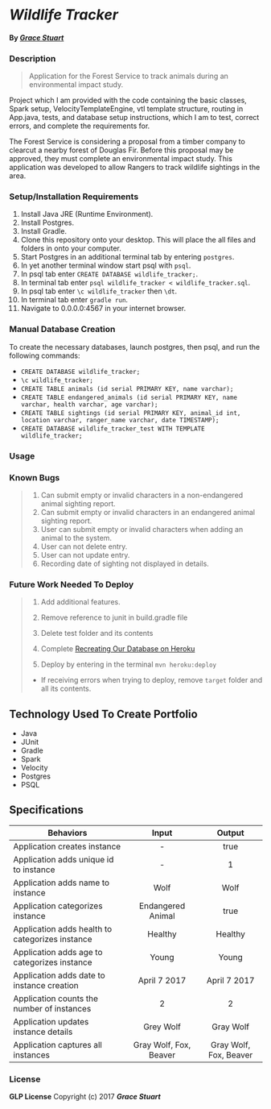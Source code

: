 # _Wildlife Tracker_

#### By _**[Grace Stuart](gstuart)**_

### Description
> Application for the Forest Service to track animals during an environmental impact study.

Project which I am provided with the code containing the basic classes, Spark setup, VelocityTemplateEngine, vtl template structure, routing in App.java, tests, and database setup instructions, which I am to test, correct errors, and complete the requirements for.

The Forest Service is considering a proposal from a timber company to clearcut a nearby forest of Douglas Fir. Before this proposal may be approved, they must complete an environmental impact study. This application was developed to allow Rangers to track wildlife sightings in the area.

### Setup/Installation Requirements
1. Install Java JRE (Runtime Environment).
2. Install Postgres.
3. Install Gradle.
4. Clone this repository onto your desktop. This will place the all files and folders in onto your computer.
5. Start Postgres in an additional terminal tab by entering `postgres`.
6. In yet another terminal window start psql with `psql`.
7. In psql tab enter `CREATE DATABASE wildlife_tracker;`.
8. In terminal tab enter `psql wildlife_tracker < wildlife_tracker.sql`.
9. In psql tab enter `\c wildlife_tracker` then `\dt`.
10. In terminal tab enter `gradle run`.
11. Navigate to 0.0.0.0:4567 in your internet browser.

### Manual Database Creation
To create the necessary databases, launch postgres, then psql, and run the following commands:

* `CREATE DATABASE wildlife_tracker;`
* `\c wildlife_tracker;`
* `CREATE TABLE animals (id serial PRIMARY KEY, name varchar);`
* `CREATE TABLE endangered_animals (id serial PRIMARY KEY, name varchar, health varchar, age varchar);`
* `CREATE TABLE sightings (id serial PRIMARY KEY, animal_id int, location varchar, ranger_name varchar, date TIMESTAMP);`
* `CREATE DATABASE wildlife_tracker_test WITH TEMPLATE wildlife_tracker;`

### Usage


### Known Bugs
> 1. Can submit empty or invalid characters in a non-endangered animal sighting report.
> 2. Can submit empty or invalid characters in an endangered animal sighting report.
> 3. User can submit empty or invalid characters when adding an animal to the system.
> 4. User can not delete entry.
> 5. User can not update entry.
> 6. Recording date of sighting not displayed in details.

### Future Work Needed To Deploy
> 1. Add additional features.
>
> 2. Remove reference to junit in build.gradle file
>
> 3. Delete test folder and its contents
>
> 4. Complete [Recreating Our Database on Heroku](https://www.learnhowtoprogram.com/java/database-basics/optional-going-live-aka-deploying-spark-applications-with-postgres-to-heroku)
>
> 5. Deploy by entering in the terminal `mvn heroku:deploy`
>
> * If receiving errors when trying to deploy, remove `target` folder and all its contents.


## Technology Used To Create Portfolio
* Java
* JUnit
* Gradle
* Spark
* Velocity
* Postgres
* PSQL

## Specifications
|Behaviors|Input|Output|
|-----------|:-------:|:--------:|
|Application creates instance|-|true|
|Application adds unique id to instance|-|1|
|Application adds name to instance|Wolf|Wolf|
|Application categorizes instance|Endangered Animal|true|
|Application adds health to categorizes instance|Healthy|Healthy|
|Application adds age to categorizes instance|Young|Young|
|Application adds date to instance creation|April 7 2017|April 7 2017|
|Application counts the number of instances|2|2|
|Application updates instance details|Grey Wolf|Gray Wolf|
|Application captures all instances|Gray Wolf, Fox, Beaver|Gray Wolf, Fox, Beaver|

### License
**GLP License** Copyright (c) 2017 **_Grace Stuart_**

